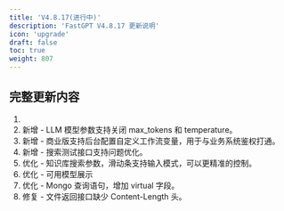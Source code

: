 ```yaml
---
title: 'V4.8.17(进行中)'
description: 'FastGPT V4.8.17 更新说明'
icon: 'upgrade'
draft: false
toc: true
weight: 807
---
```



## 完整更新内容

1. 
2. 新增 - LLM 模型参数支持关闭 max_tokens 和 temperature。
3. 新增 - 商业版支持后台配置自定义工作流变量，用于与业务系统鉴权打通。
4. 新增 - 搜索测试接口支持问题优化。
5. 优化 - 知识库搜索参数，滑动条支持输入模式，可以更精准的控制。
6. 优化 - 可用模型展示
7. 优化 - Mongo 查询语句，增加 virtual 字段。
8. 修复 - 文件返回接口缺少 Content-Length 头。